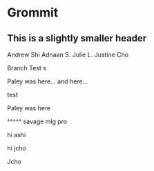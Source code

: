 # Grommit
## This is a slightly smaller header

Andrew Shi
Adnaan S.
Julie L.
Justine Cho

Branch Test
s

Paley was here...
and here...

test

Paley was here

^^^^^ savage mlg pro

hi ashi

hi jcho

Jcho
